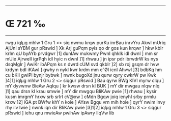 ___
# Œ 721 ‰
---
rwgu iqlµg mhlw 1 Gru 1
<> siq nwmu krqw purKu inrBau inrvYru
Akwl mUriq AjUnI sYBM gur pRswid ]
Xk Arj guPqm pyis qo dr gos kun krqwr ] hkw kbIr krIm qU byAYb
prvdgwr ]1] dunIAw mukwmy PwnI qhkIk idl dwnI ] mm sr mUie
AjrweIl igrPqh idl hyic n dwnI ]1] rhwau ] jn ipsr pdr
ibrwdrW ks nys dsqMgIr ] AwiKr ibAPqm ks n dwrd cUM svd qkbIr
]2] sb roj gsqm dr hvw krdym bdI iKAwl ] gwhy n nykI kwr krdm
mm eˆØI icnI Ahvwl ]3] bdbKq hm cu bKIl gwiPl bynjr bybwk ]
nwnk bugoXd jnu qurw qyry cwkrW pw Kwk ]4]1]
iqlµg mhlw 1 Gru 2
<> siqgur pRswid ]
Bau qyrw BWg KlVI myrw cIqu ] mY dyvwnw BieAw AqIqu ] kr kwsw drsn
kI BUK ] mY dir mwgau nIqw nIq ]1] qau drsn kI krau smwie ] mY
dir mwgqu BIiKAw pwie ]1] rhwau ] kysir kusm imrgmY hrxw srb
srIrI cV@xw ] cMdn Bgqw joiq ienyhI srby prmlu krxw ]2] iGA pt
BWfw khY n koie ] AYsw Bgqu vrn mih hoie ] qyrY nwim invy rhy ilv
lwie ] nwnk iqn dir BIiKAw pwie ]3]1]2]
iqlµg mhlw 1 Gru 3 <> siqgur pRswid ]
iehu qnu mwieAw pwihAw ipAwry lIqVw lib
####
